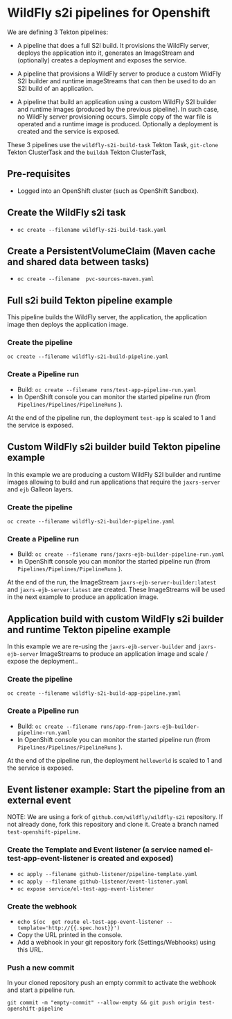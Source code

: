 # WildFly s2i pipelines for Openshift

We are defining 3 Tekton pipelines:

* A pipeline that does a full S2I build. It provisions the WildFly server, deploys the application into it, generates an ImageStream
and (optionally) creates a deployment and exposes the service.

* A pipeline that provisions a WildFly server to produce a custom WildFly S2I builder and runtime imageStreams
that can then be used to do an S2I build of an application.

* A pipeline that build an application using a custom WildFly S2I builder and runtime images (produced by the previous pipeline). 
In such case, no WildFly server provisioning occurs. Simple copy of the war file is operated and a runtime image is produced. 
Optionally a deployment is created and the service is exposed.

These 3 pipelines use the `wildfly-s2i-build-task` Tekton Task, `git-clone` Tekton ClusterTask and the `buildah` Tekton ClusterTask, 

## Pre-requisites

*  Logged into an OpenShift cluster (such as OpenShift Sandbox).

## Create the WildFly s2i task

* ``oc create --filename wildfly-s2i-build-task.yaml``

## Create a PersistentVolumeClaim (Maven cache and shared data between tasks)

* ``oc create --filename  pvc-sources-maven.yaml``

## Full s2i build Tekton pipeline example

This pipeline builds the WildFly server, the application, the application image then deploys the application image.

### Create the pipeline

``oc create --filename wildfly-s2i-build-pipeline.yaml``

### Create a Pipeline run

* Build: ``oc create --filename runs/test-app-pipeline-run.yaml``
* In OpenShift console you can monitor the started pipeline run (from ``Pipelines/Pipelines/PipelineRuns`` ).

At the end of the pipeline run, the deployment `test-app` is scaled to 1 and the service is exposed.

## Custom WildFly s2i builder build Tekton pipeline example

In this example we are producing a custom WildFly S2I builder and runtime images allowing to build and run 
applications that require the `jaxrs-server` and `ejb` Galleon layers.

### Create the pipeline

``oc create --filename wildfly-s2i-builder-pipeline.yaml``

### Create a Pipeline run

* Build: ``oc create --filename runs/jaxrs-ejb-builder-pipeline-run.yaml``
* In OpenShift console you can monitor the started pipeline run (from ``Pipelines/Pipelines/PipelineRuns`` ).

At the end of the run, the ImageStream `jaxrs-ejb-server-builder:latest` and `jaxrs-ejb-server:latest` are created. 
These ImageStreams will be used in the next example to produce an application image.

## Application build with custom WildFly s2i builder and runtime Tekton pipeline example

In this example we are re-using the `jaxrs-ejb-server-builder` and `jaxrs-ejb-server` ImageStreams to produce an application image 
and scale / expose the deployment..

### Create the pipeline

``oc create --filename wildfly-s2i-build-app-pipeline.yaml``

### Create a Pipeline run

* Build: ``oc create --filename runs/app-from-jaxrs-ejb-builder-pipeline-run.yaml``
* In OpenShift console you can monitor the started pipeline run (from ``Pipelines/Pipelines/PipelineRuns`` ).

At the end of the pipeline run, the deployment `helloworld` is scaled to 1 and the service is exposed.


## Event listener example: Start the pipeline from an external event

NOTE: We are using a fork of `github.com/wildfly/wildfly-s2i` repository. If not already done, fork this repository and clone it.
Create a branch named `test-openshift-pipeline`.

### Create the Template and Event listener (a service named el-test-app-event-listener is created and exposed)

* ``oc apply --filename github-listener/pipeline-template.yaml``
* ``oc apply --filename github-listener/event-listener.yaml``
* ``oc expose service/el-test-app-event-listener``

### Create the webhook

* ``echo $(oc  get route el-test-app-event-listener --template='http://{{.spec.host}}')``
* Copy the URL printed in the console.
* Add a webhook in your git repository fork (Settings/Webhooks) using this URL.

### Push a new commit

In your cloned repository push an empty commit to activate the webhook and start a pipeline run.

`` git commit -m "empty-commit" --allow-empty && git push origin test-openshift-pipeline ``